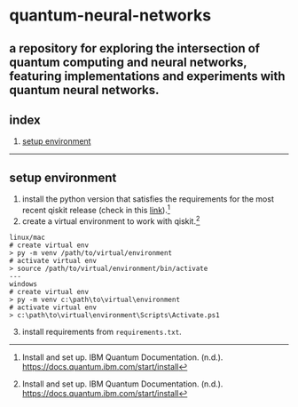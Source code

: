 # quantum-neural-networks
a repository for exploring the intersection of quantum computing and neural networks, featuring implementations and experiments with quantum neural networks.
---
## index
1. [setup environment](#install-environment)
---

## setup environment
1. install the python version that satisfies the requirements for the most recent qiskit release (check in this [link](https://pypi.org/project/qiskit/)).[^fn1]
2. create a virtual environment to work with qiskit.[^fn1]
```
linux/mac
# create virtual env
> py -m venv /path/to/virtual/environment
# activate virtual env
> source /path/to/virtual/environment/bin/activate
---
windows
# create virtual env
> py -m venv c:\path\to\virtual\environment
# activate virtual env
> c:\path\to\virtual\environment\Scripts\Activate.ps1
```
3. install requirements from `requirements.txt`.

[^fn1]: Install and set up. IBM Quantum Documentation. (n.d.). https://docs.quantum.ibm.com/start/install 

